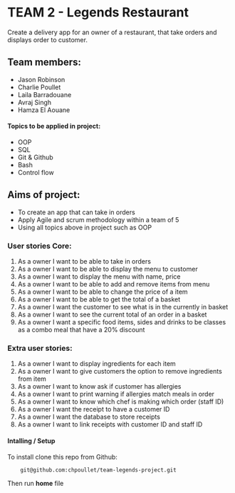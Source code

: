 # TEAM 2 - Legends Restaurant

Create a delivery app for an owner of a restaurant, that take orders and displays order to customer.

## Team members:
- Jason Robinson
- Charlie Poullet
- Laila Barradouane
- Avraj Singh
- Hamza El Aouane 

#### Topics to be applied in project: 
- OOP
- SQL
- Git &  Github
- Bash 
- Control flow

## Aims of project:
- To create an app that can take in orders
- Apply Agile and scrum methodology within a team of 5
- Using all topics above in project such as OOP


### User stories Core:
1. As a owner I want to be able to take in orders
2. As a owner I want to be able to display the menu to customer
3. As a owner I want to display the menu with name, price 
4. As a owner I want to be able to add and remove items from menu 
5. As a owner I want to be able to change the price of a item
6. As a owner I want to be able to get the total of a basket
7. As a owner I want the customer to see what is in the currently in basket
8. As a owner I want to see the current total of an order in a basket 
9. As a owner I want a specific food items, sides and drinks to be classes as a combo meal
 that have a 20% discount 

### Extra user stories: 
1. As a owner I want to display ingredients for each item
2. As a owner I want to give customers the option to remove ingredients from item
3. As a owner I want to know ask if customer has allergies 
4. As a owner I want to print warning if allergies match meals in order
5. As a owner I want to know which chef is making which order (staff ID)
6. As a owner I want the receipt to have a customer ID
7. As a owner I want the database to store receipts
8. As a owner I want to link receipts with customer ID and staff ID 

#### Intalling / Setup
To install clone this repo from Github:
```
    git@github.com:chpoullet/team-legends-project.git
``` 
Then run **home** file 

